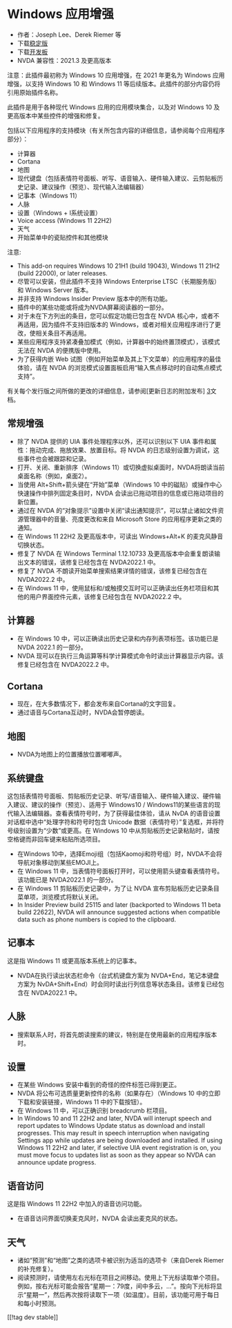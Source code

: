 # Windows 应用增强 #

* 作者：Joseph Lee、Derek Riemer 等
* 下载[稳定版][1]
* 下载[开发板][2]
* NVDA 兼容性：2021.3 及更高版本

注意：此插件最初称为 Windows 10 应用增强，在 2021 年更名为 Windows 应用增强，以支持 Windows 10 和 Windows
11 等后续版本。此插件的部分内容仍将引用原始插件名称。

此插件是用于各种现代 Windows 应用的应用模块集合，以及对 Windows 10 及更高版本中某些控件的增强和修复。

包括以下应用程序的支持模块（有关所包含内容的详细信息，请参阅每个应用程序部分）：

* 计算器
* Cortana
* 地图
* 现代键盘（包括表情符号面板、听写、语音输入、硬件输入建议、云剪贴板历史记录、建议操作（预览）、现代输入法编辑器）
* 记事本（Windows 11）
* 人脉
* 设置（Windows + I系统设置）
* Voice access (Windows 11 22H2)
* 天气
* 开始菜单中的瓷贴控件和其他模块

注意:

* This add-on requires Windows 10 21H1 (build 19043), Windows 11 21H2 (build
  22000), or later releases.
* 尽管可以安装，但此插件不支持 Windows Enterprise LTSC（长期服务版）和 Windows Server 版本。
* 并非支持 Windows Insider Preview 版本中的所有功能。
* 插件中的某些功能或将成为NVDA屏幕阅读器的一部分。
* 对于未在下方列出的条目，您可以假定功能已包含在 NVDA 核心中，或者不再适用，因为插件不支持旧版本的
  Windows，或者对相关应用程序进行了更改，使相关条目不再适用。
* 某些应用程序支持紧凑叠加模式（例如，计算器中的始终置顶模式），该模式无法在 NVDA 的便携版中使用。
* 为了获得内嵌 Web 试图（例如开始菜单及其上下文菜单）的应用程序的最佳体验，请在 NVDA
  的浏览模式设置面板启用“输入焦点移动时的自动焦点模式支持”。

有关每个发行版之间所做的更改的详细信息，请参阅[更新日志的附加发布] [3]文档。

## 常规增强

* 除了 NVDA 提供的 UIA 事件处理程序以外，还可以识别以下 UIA 事件和属性：拖动完成、拖放效果、放置目标。将 NVDA
  的日志级别设置为调试，这些事件也会被跟踪和记录。
* 打开、关闭、重新排序（Windows 11）或切换虚拟桌面时，NVDA将朗读当前桌面名称（例如，桌面2）。
* 当使用 Alt+Shift+箭头键在“开始”菜单（Windows 10 中的磁贴）或操作中心快速操作中排列固定条目时，NVDA
  会读出已拖动项目的信息或已拖动项目的新位置。
* 通过在 NVDA 的“对象提示”设置中关闭“读出通知提示”，可以禁止诸如文件资源管理器中的音量、亮度更改和来自 Microsoft Store
  的应用程序更新之类的通知。
* 在 Windows 11 22H2 及更高版本中，可读出 Windows+Alt+K 的麦克风静音切换状态。
* 修复了 NVDA 在 Windows Terminal 1.12.10733 及更高版本中会重复朗读输出文本的错误，该修复已经包含在
  NVDA2022.1 中。
* 修复了 NVDA 不朗读开始菜单搜索结果详情的错误，该修复已经包含在 NVDA2022.2 中。
* 在 Windows 11 中，使用鼠标和/或触摸交互时可以正确读出任务栏项目和其他的用户界面控件元素，该修复已经包含在 NVDA2022.2 中。

## 计算器

* 在 Windows 10 中，可以正确读出历史记录和内存列表项标签。该功能已是 NVDA 2022.1 的一部分。
* NVDA 现可以在执行三角运算等科学计算模式命令时读出计算器显示内容。该修复已经包含在 NVDA2022.2 中。

## Cortana

* 现在，在大多数情况下，都会发布来自Cortana的文字回复。
* 通过语音与Cortana互动时，NVDA会暂停朗读。

## 地图

* NVDA为地图上的位置播放位置嘟嘟声。

## 系统键盘

这包括表情符号面板、剪贴板历史记录、听写/语音输入、硬件输入建议、硬件输入建议、建议的操作（预览）、适用于 Windows10 /
Windows11的某些语言的现代输入法编辑器。查看表情符号时，为了获得最佳体验，请从 NvDA 的语音设置对话框中选中“处理字符和符号时包含
Unicode 数据（表情符号）”复选框，并将符号级别设置为“少数”或更高。在 Windows 10
中从剪贴板历史记录粘贴时，请按空格键而非回车键来粘贴所选项目。

* 在Windows 10中，选择Emoji组（包括Kaomoji和符号组）时，NVDA不会将导航对象移动到某些EMOJI上。
* 在 Windows 11 中，当表情符号面板打开时，可以使用箭头键查看表情符号。该功能已是 NVDA2022.1 的一部分。
* 在 Windows 11 剪贴板历史记录中，为了让 NVDA 宣布剪贴板历史记录条目菜单项，浏览模式将默认关闭。
* In Insider Preview build 25115 and later (backported to Windows 11 beta
  build 22622), NVDA will announce suggested actions when compatible data
  such as phone numbers is copied to the clipboard.

## 记事本

这是指 Windows 11 或更高版本系统上的记事本。

* NVDA在执行读出状态栏命令（台式机键盘方案为 NVDA+End，笔记本键盘方案为
  NvDA+Shift+End）时会同时读出行列信息等状态条目。该修复已经包含在 NVDA2022.1 中。

## 人脉

* 搜索联系人时，将首先朗读搜索的建议，特别是在使用最新的应用程序版本时。

## 设置

* 在某些 Windows 安装中看到的奇怪的控件标签已得到更正。
* NVDA 将公布可选质量更新控件的名称（如果存在）（Windows 10 中的立即下载和安装链接，Windows 11 中的下载按钮）。
* 在 Windows 11 中，可以正确识别 breadcrumb 栏项目。
* In Windows 10 and 11 22H2 and later, NVDA will interupt speech and report
  updates to Windows Update status as download and install progresses. This
  may result in speech interruption when navigating Settings app while
  updates are being downloaded and installed. If using Windows 11 22H2 and
  later, if selective UIA event registration is on, you must move focus to
  updates list as soon as they appear so NVDA can announce update progress.

## 语音访问

这是指 Windows 11 22H2 中加入的语音访问功能。

* 在语音访问界面切换麦克风时，NVDA 会读出麦克风的状态。

## 天气

* 诸如“预测”和“地图”之类的选项卡被识别为适当的选项卡（来自Derek Riemer的补充修复）。
* 阅读预测时，请使用左右光标在项目之间移动。使用上下光标读取单个项目。例如，按右光标可能会报告“星期一：79度，间中多云，...”。按向下光标将显示“星期一”，然后再次按将读取下一项（如温度）。目前，该功能可用于每日和每小时预测。

[[!tag dev stable]]

[1]: https://addons.nvda-project.org/files/get.php?file=w10

[2]: https://addons.nvda-project.org/files/get.php?file=w10-dev

[3]: https://github.com/josephsl/wintenapps/wiki/w10changelog
